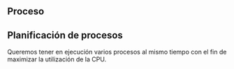 ## Proceso 

## Planificación de procesos
Queremos tener en ejecución varios procesos al mismo tiempo con el fin de maximizar la utilización de la CPU. 